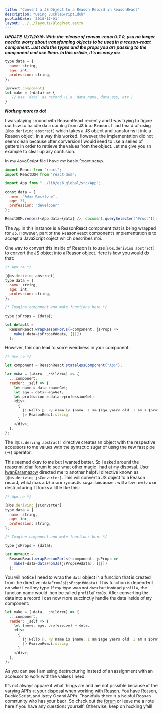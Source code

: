 ```yaml
---
title: "Convert a JS Object to a Reason Record in ReasonReact"
description: "Using BuckleScript…duh"
publishDate: '2018-10-01'
layout: ../../layouts/BlogPost.astro
---
```


**_UPDATE 12/7/2019: With the release of reason-react 0.7.0, you no longer need to worry about transforming objects to be used in a reason-react component. Just add the types and the props you are passing to the component and use them. In this article, it’s as easy as:_**

```javascript
type data = {
  name: string,
  age: int,
  profession: string,
};

[@react.component]
let make = (~data) => {
   // use `data` as record (i.e. data.name, data.age, etc.)
}
```

**_Nothing more to do!_**

I was playing around with ReasonReact recently and I was trying to figure out how to handle data coming from JS into Reason. I had heard of using `[@bs.deriving abstract]` which takes a JS object and transforms it into a Reason object. In a way this worked. However, the implementation did not seem clean because after conversion I would need to use a series of getters in order to retrieve the values from the object. Let me give you an example to clear up any confusion.

In my JavaScript file I have my basic React setup.

```javascript
import React from "react";
import ReactDOM from "react-dom";

import App from "../lib/es6_global/src/App";

const data = {
  name: "Adam Recvlohe",
  age: 31,
  profession: "developer"
};

ReactDOM.render(<App data={data} />, document.querySelector("#root"));
```

The `App` in this instance is a ReasonReact component that is being wrapped for JS. However, part of the ReasonReact component’s implementation is to accept a JavaScript object which describes moi.

One way to convert this inside of Reason is to use`[@bs.deriving abstract]` to convert the JS object into a Reason object. Here is how you would do that:

```javascript
/* App.re */

[@bs.deriving abstract]
type data = {
  name: string,
  age: int,
  profession: string,
};

/* Imagine component and make functions here */

type jsProps = {data};

let default =
  ReasonReact.wrapReasonForJs(~component, jsProps =>
    make(~data=jsProps##data, [||])
  );
```

However, this can lead to some weirdness in your component:

```javascript
/* App.re */

let component = ReasonReact.statelessComponent("App");

let make = (~data, _children) => {
  ...component,
  render: _self => {
    let name = data->nameGet;
    let age = data->ageGet;
    let profession = data->professionGet;
    <div>
      {
        {j|Hello 👋. My name is $name. I am $age years old. I am a $profession.|j}
        |> ReasonReact.string
      }
    </div>;
  },
};
```

The `[@bs.derving abstract]` directive creates an object with the respective accessors to the values with the syntactic sugar of using the new fast pipe (->) operator.

This seemed okay to me but I wanted better. So I asked around the [reasonml.chat](https://reasonml.chat/t/convert-js-object-to-reason-record-in-reasonreact/1106/2) forum to see what other magic I had at my disposal. User [IwanKaramazow](https://reasonml.chat/u/IwanKaramazow) directed me to another helpful directive known as `[@bs.deriving jsConverter]`. This will convert a JS object to a Reason record, which has a bit more syntactic sugar because it will allow me to use destructuring. It looks a little like this:

```javascript
/* App.re */

[@bs.deriving jsConverter]
type data = {
  name: string,
  age: int,
  profession: string,
};

/* Imagine component and make functions here */

type jsProps = {data};

let default =
  ReasonReact.wrapReasonForJs(~component, jsProps =>
    make(~data=dataFromJs(jsProps##data), [||])
  );
```

You will notice I need to wrap the `data` object in a function that is created from the directive: `dataFromJs(jsProps##data)`. This function is dependent on what I call my type. If my type was not `data` but instead `profile`, the function name would then be called `profileFromJs`. After converting the data into a record I can now more succinctly handle the data inside of my component:

```javascript
let make = (~data, _children) => {
  ...component,
  render: _self => {
    let {name, age, profession} = data;
    <div>
      {
        {j|Hello 👋. My name is $name. I am $age years old. I am a $profession.|j}
        |> ReasonReact.string
      }
    </div>;
  },
};
```

As you can see I am using destructuring instead of an assignment with an accessor to work with the values I need.

It’s not always apparent what things are and are not possible because of the varying API’s at your disposal when working with Reason. You have Reason, BuckleScript, and lastly Ocaml API’s. Thankfully there is a helpful Reason community who has your back. So check out the [forum](https://reasonml.chat/) or leave me a note here if you have any questions yourself. Otherwise, keep on hacking y'all!
